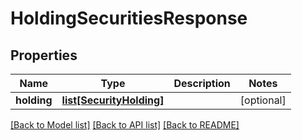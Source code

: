 # HoldingSecuritiesResponse

## Properties
Name | Type | Description | Notes
------------ | ------------- | ------------- | -------------
**holding** | [**list[SecurityHolding]**](SecurityHolding.md) |  | [optional] 

[[Back to Model list]](../README.md#documentation-for-models) [[Back to API list]](../README.md#documentation-for-api-endpoints) [[Back to README]](../README.md)


